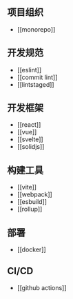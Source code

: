 
## 项目组织
* [[monorepo]]


## 开发规范
* [[eslint]]
* [[commit lint]]
* [[lintstaged]]


## 开发框架
* [[react]]
* [[vue]]
* [[svelte]]
* [[solidjs]]


## 构建工具
* [[vite]]
* [[webpack]]
* [[esbuild]]
* [[rollup]]


## 部署
* [[docker]]


## CI/CD
* [[github actions]]